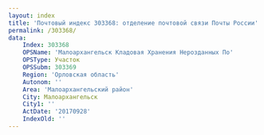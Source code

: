 ```yaml
---
layout: index
title: 'Почтовый индекс 303368: отделение почтовой связи Почты России'
permalink: /303368/
data:
    Index: 303368
    OPSName: 'Малоархангельск Кладовая Хранения Нерозданных По'
    OPSType: Участок
    OPSSubm: 303369
    Region: 'Орловская область'
    Autonom: ''
    Area: 'Малоархангельский район'
    City: Малоархангельск
    City1: ''
    ActDate: '20170928'
    IndexOld: ''
---
```

